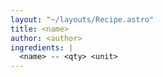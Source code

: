 ```yaml
---
layout: "~/layouts/Recipe.astro"
title: <name>
author: <author>
ingredients: |
  <name> -- <qty> <unit>
---
```

